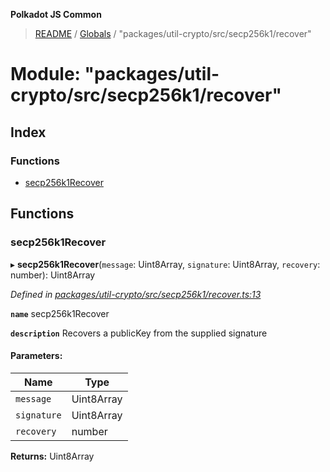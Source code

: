 **Polkadot JS Common**

> [README](../README.md) / [Globals](../globals.md) / "packages/util-crypto/src/secp256k1/recover"

# Module: "packages/util-crypto/src/secp256k1/recover"

## Index

### Functions

* [secp256k1Recover](_packages_util_crypto_src_secp256k1_recover_.md#secp256k1recover)

## Functions

### secp256k1Recover

▸ **secp256k1Recover**(`message`: Uint8Array, `signature`: Uint8Array, `recovery`: number): Uint8Array

*Defined in [packages/util-crypto/src/secp256k1/recover.ts:13](https://github.com/polkadot-js/common/blob/c366e637/packages/util-crypto/src/secp256k1/recover.ts#L13)*

**`name`** secp256k1Recover

**`description`** Recovers a publicKey from the supplied signature

#### Parameters:

Name | Type |
------ | ------ |
`message` | Uint8Array |
`signature` | Uint8Array |
`recovery` | number |

**Returns:** Uint8Array
